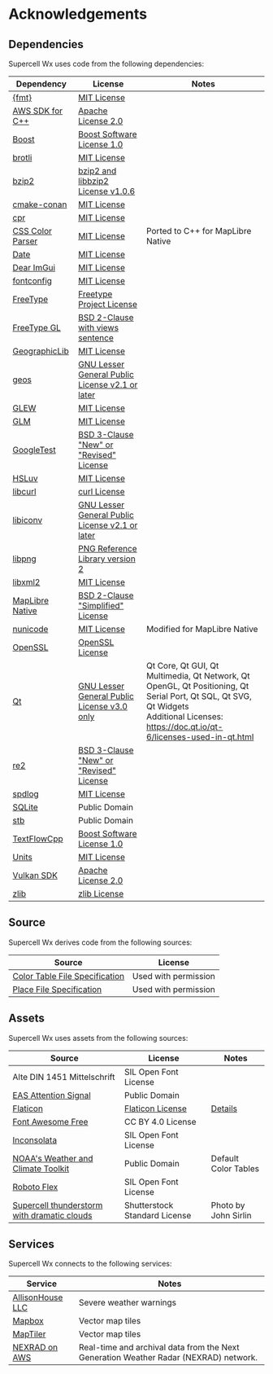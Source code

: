 Acknowledgements
================

Dependencies
------------

Supercell Wx uses code from the following dependencies:

| Dependency | License | Notes |
| ---------- | ------- | ----- |
| [{fmt}](https://fmt.dev/) | [MIT License](https://spdx.org/licenses/MIT.html) |
| [AWS SDK for C++](https://aws.amazon.com/sdk-for-cpp/) | [Apache License 2.0](https://spdx.org/licenses/Apache-2.0.html) |
| [Boost](https://www.boost.org/) | [Boost Software License 1.0](https://spdx.org/licenses/BSL-1.0.html) |
| [brotli](https://github.com/google/brotli) | [MIT License](https://spdx.org/licenses/MIT.html) |
| [bzip2](https://sourceware.org/bzip2/) | [bzip2 and libbzip2 License v1.0.6](https://spdx.org/licenses/bzip2-1.0.6.html) |
| [cmake-conan](https://github.com/conan-io/cmake-conan) | [MIT License](https://spdx.org/licenses/MIT.html) |
| [cpr](https://github.com/libcpr/cpr) | [MIT License](https://spdx.org/licenses/MIT.html) |
| [CSS Color Parser](https://github.com/deanm/css-color-parser-js) | [MIT License](https://spdx.org/licenses/MIT.html) | Ported to C++ for MapLibre Native |
| [Date](https://github.com/HowardHinnant/date) | [MIT License](https://spdx.org/licenses/MIT.html) |
| [Dear ImGui](https://github.com/ocornut/imgui) | [MIT License](https://spdx.org/licenses/MIT.html) |
| [fontconfig](http://fontconfig.org/) | [MIT License](https://spdx.org/licenses/MIT.html) |
| [FreeType](https://freetype.org/) | [Freetype Project License](https://spdx.org/licenses/FTL.html) |
| [FreeType GL](https://github.com/rougier/freetype-gl) | [BSD 2-Clause with views sentence](https://spdx.org/licenses/BSD-2-Clause-Views.html) |
| [GeographicLib](https://geographiclib.sourceforge.io/) | [MIT License](https://spdx.org/licenses/MIT.html) |
| [geos](https://libgeos.org/) | [GNU Lesser General Public License v2.1 or later](https://spdx.org/licenses/LGPL-2.1-or-later.html) |
| [GLEW](https://www.opengl.org/sdk/libs/GLEW/) | [MIT License](https://spdx.org/licenses/MIT.html) |
| [GLM](https://github.com/g-truc/glm) | [MIT License](https://spdx.org/licenses/MIT.html) |
| [GoogleTest](https://google.github.io/googletest/) | [BSD 3-Clause "New" or "Revised" License](https://spdx.org/licenses/BSD-3-Clause.html) |
| [HSLuv](https://www.hsluv.org/) | [MIT License](https://spdx.org/licenses/MIT.html) |
| [libcurl](https://curl.se/libcurl/) | [curl License](https://spdx.org/licenses/curl.html) |
| [libiconv](https://www.gnu.org/software/libiconv/) | [GNU Lesser General Public License v2.1 or later](https://spdx.org/licenses/LGPL-2.1-or-later.html) |
| [libpng](http://libpng.org/pub/png/libpng.html) | [PNG Reference Library version 2](https://spdx.org/licenses/libpng-2.0.html) |
| [libxml2](http://xmlsoft.org/) | [MIT License](https://spdx.org/licenses/MIT.html) |
| [MapLibre Native](https://maplibre.org/projects/maplibre-native/) | [BSD 2-Clause "Simplified" License](https://spdx.org/licenses/BSD-2-Clause.html) |
| [nunicode](https://bitbucket.org/alekseyt/nunicode/src/master/) | [MIT License](https://spdx.org/licenses/MIT.html) | Modified for MapLibre Native |
| [OpenSSL](https://www.openssl.org/) | [OpenSSL License](https://spdx.org/licenses/OpenSSL.html) |
| [Qt](https://www.qt.io/) | [GNU Lesser General Public License v3.0 only](https://spdx.org/licenses/LGPL-3.0-only.html) | Qt Core, Qt GUI, Qt Multimedia, Qt Network, Qt OpenGL, Qt Positioning, Qt Serial Port, Qt SQL, Qt SVG, Qt Widgets<br/>Additional Licenses: https://doc.qt.io/qt-6/licenses-used-in-qt.html |
| [re2](https://github.com/google/re2) | [BSD 3-Clause "New" or "Revised" License](https://spdx.org/licenses/BSD-3-Clause.html) |
| [spdlog](https://github.com/gabime/spdlog) | [MIT License](https://spdx.org/licenses/MIT.html) |
| [SQLite](https://www.sqlite.org/) | Public Domain |
| [stb](https://github.com/nothings/stb) | Public Domain |
| [TextFlowCpp](https://github.com/catchorg/textflowcpp) | [Boost Software License 1.0](https://spdx.org/licenses/BSL-1.0.html) |
| [Units](https://github.com/nholthaus/units) | [MIT License](https://spdx.org/licenses/MIT.html) |
| [Vulkan SDK](https://www.vulkan.org/) | [Apache License 2.0](https://spdx.org/licenses/Apache-2.0.html) |
| [zlib](https://zlib.net/) | [zlib License](https://spdx.org/licenses/Zlib.html) |

Source
------

Supercell Wx derives code from the following sources:

| Source | License |
| ------ | ------- |
| [Color Table File Specification](http://www.grlevelx.com/manuals/color_tables/files_color_table.htm) | Used with permission |
| [Place File Specification](https://www.grlevelx.com/manuals/gis/files_places.htm) | Used with permission |

Assets
------

Supercell Wx uses assets from the following sources:

| Source | License | Notes |
| ------ | ------- | ----- |
| Alte DIN 1451 Mittelschrift | SIL Open Font License |
| [EAS Attention Signal](https://en.wikipedia.org/wiki/File:Emergency_Alert_System_Attention_Signal_20s.ogg) | Public Domain |
| [Flaticon](https://www.flaticon.com/) | [Flaticon License](https://www.freepikcompany.com/legal#nav-flaticon-agreement) | [Details](scwx-qt/res/icons/flaticon/README.md) |
| [Font Awesome Free](https://fontawesome.com/) | CC BY 4.0 License |
| [Inconsolata](https://fonts.google.com/specimen/Inconsolata) | SIL Open Font License |
| [NOAA's Weather and Climate Toolkit](https://www.ncdc.noaa.gov/wct/) | Public Domain | Default Color Tables |
| [Roboto Flex](https://fonts.google.com/specimen/Roboto+Flex) | SIL Open Font License |
| [Supercell thunderstorm with dramatic clouds](https://www.shutterstock.com/image-photo/supercell-thunderstorm-dramatic-clouds-1354353521) | Shutterstock Standard License | Photo by John Sirlin

Services
--------

Supercell Wx connects to the following services:

| Service | Notes |
| ------- | ----- |
| [AllisonHouse LLC](https://www.allisonhouse.com/) | Severe weather warnings |
| [Mapbox](https://www.mapbox.com/) | Vector map tiles |
| [MapTiler](https://www.maptiler.com/) | Vector map tiles |
| [NEXRAD on AWS](https://registry.opendata.aws/noaa-nexrad/) | Real-time and archival data from the Next Generation Weather Radar (NEXRAD) network. |
